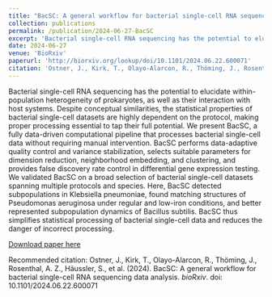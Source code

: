 ```yaml
---
title: "BacSC: A general workflow for bacterial single-cell RNA sequencing data analysis"
collection: publications
permalink: /publication/2024-06-27-BacSC
excerpt: 'Bacterial single-cell RNA sequencing has the potential to elucidate within-population heterogeneity of prokaryotes, as well as their interaction with host systems. Despite conceptual similarities, the statistical properties of bacterial single-cell datasets are highly dependent on the protocol, making proper processing essential to tap their full potential. We present BacSC, a fully data-driven computational pipeline that processes bacterial single-cell data without requiring manual intervention. BacSC performs data-adaptive quality control and variance stabilization, selects suitable parameters for dimension reduction, neighborhood embedding, and clustering, and provides false discovery rate control in differential gene expression testing. We validated BacSC on a broad selection of bacterial single-cell datasets spanning multiple protocols and species. Here, BacSC detected subpopulations in Klebsiella pneumoniae, found matching structures of Pseudomonas aeruginosa under regular and low-iron conditions, and better represented subpopulation dynamics of Bacillus subtilis. BacSC thus simplifies statistical processing of bacterial single-cell data and reduces the danger of incorrect processing.'
date: 2024-06-27
venue: 'BioRxiv'
paperurl: 'http://biorxiv.org/lookup/doi/10.1101/2024.06.22.600071'
citation: 'Ostner, J., Kirk, T., Olayo-Alarcon, R., Thöming, J., Rosenthal, A. Z., Häussler, S., et al. (2024). BacSC: A general workflow for bacterial single-cell RNA sequencing data analysis. <i>bioRxiv</i>. doi: 10.1101/2024.06.22.600071'
---
```

Bacterial single-cell RNA sequencing has the potential to elucidate within-population heterogeneity of prokaryotes, as well as their interaction with host systems. Despite conceptual similarities, the statistical properties of bacterial single-cell datasets are highly dependent on the protocol, making proper processing essential to tap their full potential. We present BacSC, a fully data-driven computational pipeline that processes bacterial single-cell data without requiring manual intervention. BacSC performs data-adaptive quality control and variance stabilization, selects suitable parameters for dimension reduction, neighborhood embedding, and clustering, and provides false discovery rate control in differential gene expression testing. We validated BacSC on a broad selection of bacterial single-cell datasets spanning multiple protocols and species. Here, BacSC detected subpopulations in Klebsiella pneumoniae, found matching structures of Pseudomonas aeruginosa under regular and low-iron conditions, and better represented subpopulation dynamics of Bacillus subtilis. BacSC thus simplifies statistical processing of bacterial single-cell data and reduces the danger of incorrect processing.

[Download paper here](http://biorxiv.org/lookup/doi/10.1101/2024.06.22.600071)

Recommended citation: Ostner, J., Kirk, T., Olayo-Alarcon, R., Thöming, J., Rosenthal, A. Z., Häussler, S., et al. (2024). BacSC: A general workflow for bacterial single-cell RNA sequencing data analysis. <i>bioRxiv</i>. doi: 10.1101/2024.06.22.600071